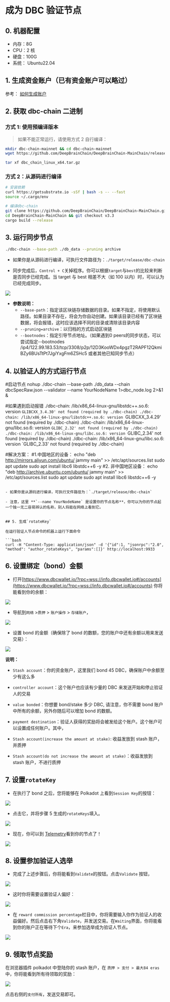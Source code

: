 # 成为 DBC 验证节点

## 0. 机器配置

- 内存：8G
- CPU：2 核
- 硬盘：100G
- 系统： Ubuntu22.04

## 1. 生成资金账户（已有资金账户可以略过）

参考： [如何生成账户](generate-new-account.md)

## 2. 获取 dbc-chain 二进制

### 方式 1: 使用预编译版本

> 如果不能正常运行，请使用方式 2 自行编译：

```bash
mkdir dbc-chain-mainnet && cd dbc-chain-mainnet
wget https://github.com/DeepBrainChain/DeepBrainChain-MainChain/releases/download/v3.3/dbc-daily-release.tar.gz -O dbc_chain_linux_x64.tar.gz

tar xf dbc_chain_linux_x64.tar.gz
```

### 方式 2：从源码进行编译

```bash
# 安装依赖
curl https://getsubstrate.io -sSf | bash -s -- --fast
source ~/.cargo/env

# 编译dbc-chain
git clone https://github.com/DeepBrainChain/DeepBrainChain-MainChain.git
cd DeepBrainChain-MainChain && git checkout v3.3
cargo build --release
```

## 3. 运行同步节点

```bash
./dbc-chain --base-path ./db_data --pruning archive
```

- 如果你是从源码进行编译，可执行文件路径为：`./target/release/dbc-chain`

- 同步完成后，`Control + C`关掉程序。你可以根据`target`与`best`的比较来判断是否同步已经完成。当 target 与 best 相差不大（如 100 以内）时，可以认为已经完成同步。

![](./assets/join_dbc_network.assets/image-20210126021938613.png)

- **参数说明：**
  - `--base-path`：指定该区块链存储数据的目录。如果不指定，将使用默认路径。如果目录不存在，将会为你自动创建。如果该目录已经有了区块链数据，将会报错，这时应该选择不同的目录或清除该目录内容
  - `--pruning=archive`：以归档的方式启动区块链
  - `--bootnodes`：指定引导节点地址。（如果遇到0 peers的同步状态，可以尝试指定--bootnodes /ip4/122.99.183.53/tcp/3308/p2p/12D3KooWDx4pgzT2RAPF12QkmiBZy6BUsTtPt7JgiYxgFm6Z5Hc5 或者其他已知同步节点）

## 4. 以验证人的方式运行节点

#启动节点
nohup ./dbc-chain --base-path ./db_data --chain dbcSpecRaw.json --validator --name YourNodeName 1>dbc_node.log 2>&1 &

#如果遇到启动报错
./dbc-chain: /lib/x86_64-linux-gnu/libstdc++.so.6: version `GLIBCXX_3.4.30' not found (required by ./dbc-chain)
./dbc-chain: /lib/x86_64-linux-gnu/libstdc++.so.6: version `GLIBCXX_3.4.29' not found (required by ./dbc-chain)
./dbc-chain: /lib/x86_64-linux-gnu/libc.so.6: version `GLIBC_2.32' not found (required by ./dbc-chain)
./dbc-chain: /lib/x86_64-linux-gnu/libc.so.6: version `GLIBC_2.34' not found (required by ./dbc-chain)
./dbc-chain: /lib/x86_64-linux-gnu/libc.so.6: version `GLIBC_2.33' not found (required by ./dbc-chain)

#解决方案：
#1.中国地区的设备：
echo "deb http://mirrors.aliyun.com/ubuntu/ jammy main" >> /etc/apt/sources.list
sudo apt update
sudo apt install libc6 libstdc++6 -y
#2. 非中国地区设备：
echo "deb http://archive.ubuntu.com/ubuntu/ jammy main" >> /etc/apt/sources.list
sudo apt update
sudo apt install libc6 libstdc++6 -y
```

- 如果你是从源码进行编译，可执行文件路径为：`./target/release/dbc-chain`

- 注意，这里 **`--name YourNodeName` 是设置你的节点名称**，你可以为你的节点起一个独一无二容易辨认的名称，别人将能在网络上看到它。
  

## 5. 生成`rotateKey`

在运行验证人节点命令的机器上运行下面命令

```bash
curl -H "Content-Type: application/json" -d '{"id":1, "jsonrpc":"2.0", "method": "author_rotateKeys", "params":[]}' http://localhost:9933
```

## 6. 设置绑定（bond）金额

- 打开[https://www.dbcwallet.io/?rpc=wss://info.dbcwallet.io#/accounts](https://www.dbcwallet.io/?rpc=wss://info.dbcwallet.io#/accounts) 你将能看到你的余额：

![](./assets/join_dbc_network.assets/image-20210121194808850.png)

- 导航到`网络` >`质押` > `账户操作` > `存储账户`，

![](./assets/join_dbc_network.assets/image-20210323095232363.png)

- 设置 bond 的金额（确保除了 bond 的数额，您的账户中还有余额以用来发送交易）：

![](./assets/join_dbc_network.assets/image-20210121195033167.png)

**说明：**

- `Stash account`：你的资金账户，这里我们 bond 45 DBC，确保账户中余额至少有这么多

- `controller account`：这个账户也应该有少量的 DBC 来发送开始和停止验证人的交易

- `value bonded`：你想要 bond/stake 多少 DBC, 请注意，你不需要 bond 账户中所有的余额，另外你随后可以增加 bond 的数额。

- `payment destination`：验证人获得的奖励将会被发给这个账户。这个账户可以设置成任何账户。其中，

- `Stash account(increase the amount at stake)`: 收益发放到 stash 账户，并质押

- `Stash account(do not increase the amount at stake)`：收益发放到 stash 账户，不进行质押

## 7. 设置`rotateKey`

- 在执行了 bond 之后，您将能够在 Polkadot 上看到`Session Key`的按钮：

![](./assets/join_dbc_network.assets/image-20210121195307711.png)

- 点击它，并将步骤 5 生成的`rotateKeys`填入。

![](./assets/join_dbc_network.assets/image-20210121200709277.png)

- 现在，你可以到 [Telemetry](https://telemetry.polkadot.io/#list/0xd523fa2e0581f069b4f0c7b5944c21e9abc72305a08067868c91b898d1bf1dff)看到你的节点了！

![](./assets/join_dbc_network.assets/image-20210121234945030.png)

## 8. 设置参加验证人选举

- 完成了上述步骤后，你将能看到`Validate`的按钮。点击`Validate` 按钮，

![](./assets/join_dbc_network.assets/image-20210121235144583.png)

- 这时你将需要设置验证人偏好：

![](./assets/join_dbc_network.assets/image-20210121235217665.png)

- 在 `reward commission percentage`栏目中，你将需要输入你作为验证人的收益偏好。然后点击右下角`Validate`，并发送交易。在`Waiting`界面，你将能看到你的账户正在等待下个`Era`，来参加选举成为验证人节点。

![](./assets/join_dbc_network.assets/image-20210121235451552.png)

## 9. 领取节点奖励

在浏览器插件 polkadot 中登陆你的 stash 账户，在 `质押 > 支付 > 最大84 eras` 中，你将能看到所有待领取的奖励：

![](./assets/join_dbc_network.assets/image-20210329095613442.png)

点击右侧的`支付所有`，发送交易即可。

